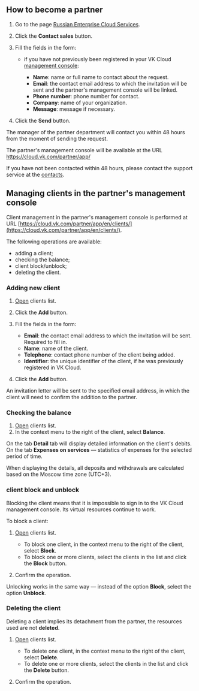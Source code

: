 ## How to become a partner

1. Go to the page [Russian Enterprise Cloud Services](https://cloud.vk.com/partner/).
1. Click the **Contact sales** button.
1. Fill the fields in the form:

    - if you have not previously been registered in your VK Cloud [management console](https://msk.cloud.vk.com/app/):

        - **Name**: name or full name to contact about the request.
        - **Email**: the contact email address to which the invitation will be sent and the partner's management console will be linked.
        - **Phone number**: phone number for contact.
        - **Company**: name of your organization.
        - **Message**: message if necessary.

1. Click the **Send** button.

The manager of the partner department will contact you within 48 hours from the moment of sending the request.

<info>

The partner's management console will be available at the URL https://cloud.vk.com/partner/app/

</info>

<warn>

If you have not been contacted within 48 hours, please contact the support service at the [contacts](/intro/start/support/support-info).

</warn>

## Managing clients in the partner's management console

Client management in the partner's management console is performed at URL [https://cloud.vk.com/partner/app/en/clients/](https://cloud.vk.com/partner/app/en/clients/).

The following operations are available:

- adding a client;
- checking the balance;
- client block/unblock;
- deleting the client.

### Adding new client

1. [Open](https://cloud.vk.com/partner/app/en/clients/) clients list.
1. Click the **Add** button.
1. Fill the fields in the form:

    - **Email**: the contact email address to which the invitation will be sent. Required to fill in.
    - **Name**: name of the client.
    - **Telephone**: contact phone number of the client being added.
    - **Identifier**: the unique identifier of the client, if he was previously registered in VK Cloud.

1. Click the **Add** button.

<info>

An invitation letter will be sent to the specified email address, in which the client will need to confirm the addition to the partner.

</info>

### Checking the balance

1. [Open](https://cloud.vk.com/partner/app/en/clients/) clients list.
1. In the context menu to the right of the client, select **Balance**.

On the tab **Detail** tab will display detailed information on the client's debits. On the tab **Expenses on services** — statistics of expenses for the selected period of time.

<info>

When displaying the details, all deposits and withdrawals are calculated based on the Moscow time zone (UTC+3).

</info>

### client block and unblock

<warn>

Blocking the client means that it is impossible to sign in to the VK Cloud management console. Its virtual resources continue to work.

</warn>

To block a client:

1. [Open](https://cloud.vk.com/partner/app/en/clients/) clients list.

    - To block one client, in the context menu to the right of the client, select **Block**.
    - To block one or more clients, select the clients in the list and click the **Block** button.

1. Confirm the operation.

<info>

Unlocking works in the same way — instead of the option **Block**, select the option **Unblock**.

</info>

### Deleting the client

<warn>

Deleting a client implies its detachment from the partner, the resources used are not **deleted**.

</warn>

1. [Open](https://cloud.vk.com/partner/app/en/clients/) clients list.

    - To delete one client, in the context menu to the right of the client, select **Delete**.
    - To delete one or more clients, select the clients in the list and click the **Delete** button.

1. Confirm the operation.
